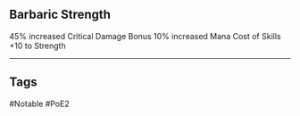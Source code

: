 ## Barbaric Strength
45% increased Critical Damage Bonus
10% increased Mana Cost of Skills
+10 to Strength

---
## Tags
#Notable
#PoE2
